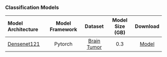 ### Classification Models 

|Model Architecture|Model Framework|Dataset|Model Size (GB)|Download
|:----------- |:-----------: |:-----------: |:-----------: |:-----------: |
|[Densenet121](https://arxiv.org/abs/1608.06993)|Pytorch|[Brain Tumor](https://gesundai-medical-images.s3.eu-west-1.amazonaws.com/private/Brain-Tumor-Classification-Dataset/Brain-Tumor-Classification-Dataset.zip?response-content-disposition=attachment&X-Amz-Security-Token=IQoJb3JpZ2luX2VjEEMaCWV1LXdlc3QtMyJFMEMCH2AEpQgRmf1mMhJ3UBXLMmCNtWWgt68sVcio%2FwoG%2BY8CIGCg%2BnMzQ8FUd2yelERQOkvEBgKRGECEmNS8wZOKQg8sKogDCNz%2F%2F%2F%2F%2F%2F%2F%2F%2F%2FwEQABoMMDU3Njk3NTYwNjM4IgxCtotggx3HS44SSfMq3AJk4n1BadpSMqPu0s2NjSLLYVd7jowHrTxRtiAZmxvuKdehDQrn2zLDfP0naZz3TAnntlTifyHzQWON5RETw8ySD%2BGTX5cH5rPIGZaXDQFc6CaF5A4UBY8PaEuYrcXY%2B6X5dn6EcalEQ%2BoUsgV6wXwOTZpiVin6ecH4RU4Ns7uJlKPEZBMsmoVYj08%2F3feZbhtPGMCSohukIBYCPKDaJchQjx%2FdGYkvpjZjw1hVOTn3zxEbThnprGQI3G65Ifdm6a7iax84NQKlICaZ%2FcaDdEb6R3zFdA%2FcPUdxqpL6P0KfUxMFCyCz7SwWz2MDBE0gzDE7agVAQ%2BwJi6Pc6EiaHG17qqV2ljX7MM35Du1rgLbwudP6jBwhDZtQSG%2BJ7m7swnyvPFp6Lxakjb1KbHNNJn14Qkc%2B%2BfDfEao4nZTEGSxKMLVQYAARPSm9N%2F25CZFxUKhEBADuJ6ahBwDdUJYwuv7BkgY6tQLhpM8mVrxjhv5Exz5s6D3rL%2FdEsJ1rmPXdtPq6eGSgI9H8L1NPob3b4klZ707D59ikozbhaX2L%2BLPKAO8cDYpwCYW0e3tIsDm4QvGX%2BEAVYgZbIJuUG4RUAxhW9P%2B%2FRTLa2SvMVrr%2BZHrf2aDjXK1x2GQE8yBX%2FFZF9Z4BcVdsgd%2BgcUTQ31svD3oxurgh87B4D3cjhjRxx0p50zrdMc6pEJozR6LrMgD1RMf%2BcldSmOYTezmlzpPZDkYQJm9qhJec0nRCstXn819A8GDhgFujcoUo0giLHfHfoo0I3twsw68JfDEbV%2FnNVO31uybilbU%2FcgaDkzy2dNQUg1OwU%2BA%2F1sCJZd03RDkUdyXfsK7x4E33TedvjvIWlgiqQRXXc9Du%2BiLRU7INjm0x9zexuWFK7hkUDWk%3D&X-Amz-Algorithm=AWS4-HMAC-SHA256&X-Amz-Date=20220408T193845Z&X-Amz-SignedHeaders=host&X-Amz-Expires=299&X-Amz-Credential=ASIAQ23YK5A7IXNCNGPA%2F20220408%2Feu-west-1%2Fs3%2Faws4_request&X-Amz-Signature=62bb7f694fccde9789056fe0e6c1c207e23fa0b17344bc293aafc93c09001e19)|0.3|[Model](https://gesundai-public-models.s3.eu-west-1.amazonaws.com/DenseNet_100/DenseNet100_Tumor.zip?response-content-disposition=attachment&X-Amz-Security-Token=IQoJb3JpZ2luX2VjEEMaCWV1LXdlc3QtMyJFMEMCH2AEpQgRmf1mMhJ3UBXLMmCNtWWgt68sVcio%2FwoG%2BY8CIGCg%2BnMzQ8FUd2yelERQOkvEBgKRGECEmNS8wZOKQg8sKogDCNz%2F%2F%2F%2F%2F%2F%2F%2F%2F%2FwEQABoMMDU3Njk3NTYwNjM4IgxCtotggx3HS44SSfMq3AJk4n1BadpSMqPu0s2NjSLLYVd7jowHrTxRtiAZmxvuKdehDQrn2zLDfP0naZz3TAnntlTifyHzQWON5RETw8ySD%2BGTX5cH5rPIGZaXDQFc6CaF5A4UBY8PaEuYrcXY%2B6X5dn6EcalEQ%2BoUsgV6wXwOTZpiVin6ecH4RU4Ns7uJlKPEZBMsmoVYj08%2F3feZbhtPGMCSohukIBYCPKDaJchQjx%2FdGYkvpjZjw1hVOTn3zxEbThnprGQI3G65Ifdm6a7iax84NQKlICaZ%2FcaDdEb6R3zFdA%2FcPUdxqpL6P0KfUxMFCyCz7SwWz2MDBE0gzDE7agVAQ%2BwJi6Pc6EiaHG17qqV2ljX7MM35Du1rgLbwudP6jBwhDZtQSG%2BJ7m7swnyvPFp6Lxakjb1KbHNNJn14Qkc%2B%2BfDfEao4nZTEGSxKMLVQYAARPSm9N%2F25CZFxUKhEBADuJ6ahBwDdUJYwuv7BkgY6tQLhpM8mVrxjhv5Exz5s6D3rL%2FdEsJ1rmPXdtPq6eGSgI9H8L1NPob3b4klZ707D59ikozbhaX2L%2BLPKAO8cDYpwCYW0e3tIsDm4QvGX%2BEAVYgZbIJuUG4RUAxhW9P%2B%2FRTLa2SvMVrr%2BZHrf2aDjXK1x2GQE8yBX%2FFZF9Z4BcVdsgd%2BgcUTQ31svD3oxurgh87B4D3cjhjRxx0p50zrdMc6pEJozR6LrMgD1RMf%2BcldSmOYTezmlzpPZDkYQJm9qhJec0nRCstXn819A8GDhgFujcoUo0giLHfHfoo0I3twsw68JfDEbV%2FnNVO31uybilbU%2FcgaDkzy2dNQUg1OwU%2BA%2F1sCJZd03RDkUdyXfsK7x4E33TedvjvIWlgiqQRXXc9Du%2BiLRU7INjm0x9zexuWFK7hkUDWk%3D&X-Amz-Algorithm=AWS4-HMAC-SHA256&X-Amz-Date=20220408T194006Z&X-Amz-SignedHeaders=host&X-Amz-Expires=300&X-Amz-Credential=ASIAQ23YK5A7IXNCNGPA%2F20220408%2Feu-west-1%2Fs3%2Faws4_request&X-Amz-Signature=b81cc437abff5a869d92b68fa2490f4e26580401e38c4d9ba1794a431cb14815)